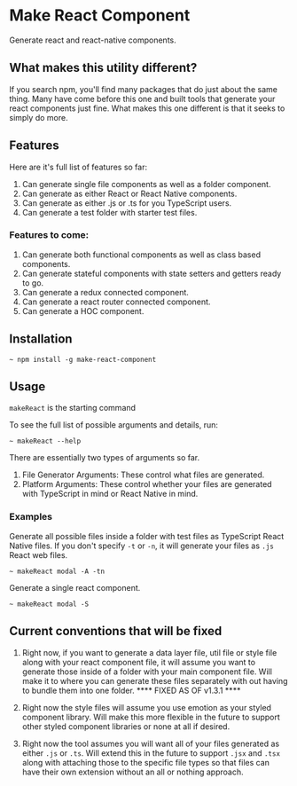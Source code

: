 # Make React Component

Generate react and react-native components.

## What makes this utility different?

If you search npm, you'll find many packages that do just about the same thing. Many have come before this one and built tools that generate your react components just fine. What makes this one different is that it seeks to simply do more.

## Features

Here are it's full list of features so far:

1. Can generate single file components as well as a folder component.
2. Can generate as either React or React Native components.
3. Can generate as either .js or .ts for you TypeScript users.
4. Can generate a test folder with starter test files.

### Features to come:
1. Can generate both functional components as well as class based components.
2. Can generate stateful components with state setters and getters ready to go.
3. Can generate a redux connected component.
4. Can generate a react router connected component.
5. Can generate a HOC component.

## Installation

```
~ npm install -g make-react-component
```

## Usage

`makeReact` is the starting command

To see the full list of possible arguments and details, run:
```
~ makeReact --help
```

There are essentially two types of arguments so far.
1. File Generator Arguments: These control what files are generated.
2. Platform Arguments: These control whether your files are generated with TypeScript in mind or React Native in mind.

### Examples

Generate all possible files inside a folder with test files as TypeScript React Native files. If you don't specify `-t` or `-n`, it will generate your files as `.js` React web files.
```
~ makeReact modal -A -tn
```

Generate a single react component.
```
~ makeReact modal -S
```

## Current conventions that will be fixed
1. Right now, if you want to generate a data layer file, util file or style file along with your react component file, it will assume you want to generate those inside of a folder with your main component file. Will make it to where you can generate these files separately with out having to bundle them into one folder. **** FIXED AS OF v1.3.1 ****

2. Right now the style files will assume you use emotion as your styled component library. Will make this more flexible in the future to support other styled component libraries or none at all if desired.

3. Right now the tool assumes you will want all of your files generated as either `.js` or `.ts`. Will extend this in the future to support `.jsx` and `.tsx` along with attaching those to the specific file types so that files can have their own extension without an all or nothing approach.

